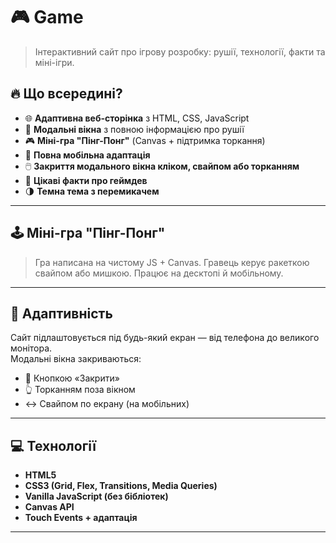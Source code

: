 # 🎮 Game

> Інтерактивний сайт про ігрову розробку: рушії, технології, факти та міні-ігри.

## 🔥 Що всередині?

- 🌐 **Адаптивна веб-сторінка** з HTML, CSS, JavaScript
- 🧩 **Модальні вікна** з повною інформацією про рушії
- 🎮 **Міні-гра "Пінг-Понг"** (Canvas + підтримка торкання)
- 📱 **Повна мобільна адаптація**
- 🖱️ **Закриття модального вікна кліком, свайпом або торканням**
- 🧠 **Цікаві факти про геймдев**
- 🌗 **Темна тема з перемикачем**

---

## 🕹️ Міні-гра "Пінг-Понг"

> Гра написана на чистому JS + Canvas. Гравець керує ракеткою свайпом або мишкою. Працює на десктопі й мобільному.

---

## 📱 Адаптивність

Сайт підлаштовується під будь-який екран — від телефона до великого монітора.  
Модальні вікна закриваються:

- 🔘 Кнопкою «Закрити»
- 👆 Торканням поза вікном
- ↔️ Свайпом по екрану (на мобільних)

---

## 💻 Технології

- **HTML5**
- **CSS3 (Grid, Flex, Transitions, Media Queries)**
- **Vanilla JavaScript (без бібліотек)**
- **Canvas API**
- **Touch Events + адаптація**

---
